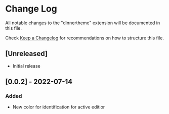 # Change Log

All notable changes to the "dinnertheme" extension will be documented in this file.

Check [Keep a Changelog](http://keepachangelog.com/) for recommendations on how to structure this file.

## [Unreleased]

- Initial release

## [0.0.2] - 2022-07-14
### Added 
- New color for identification for active editior
